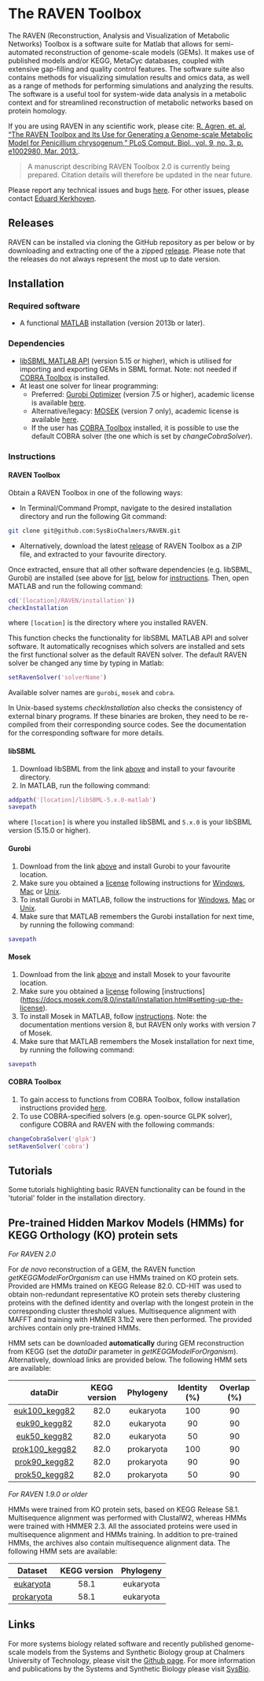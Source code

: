 # The RAVEN Toolbox
The RAVEN (Reconstruction, Analysis and Visualization of Metabolic Networks) Toolbox is a software suite for Matlab that allows for semi-automated reconstruction of genome-scale models (GEMs). It makes use of published models and/or KEGG, MetaCyc databases, coupled with extensive gap-filling and quality control features. The software suite also contains methods for visualizing simulation results and omics data, as well as a range of methods for performing simulations and analyzing the results. The software is a useful tool for system-wide data analysis in a metabolic context and for streamlined reconstruction of metabolic networks based on protein homology.

If you are using RAVEN in any scientific work, please cite: [R. Agren, et. al, “The RAVEN Toolbox and Its Use for Generating a Genome-scale Metabolic Model for Penicillium chrysogenum,” PLoS Comput. Biol., vol. 9, no. 3, p. e1002980, Mar. 2013.](http://journals.plos.org/ploscompbiol/article?id=10.1371/journal.pcbi.1002980).

> A manuscript describing RAVEN Toolbox 2.0 is currently being prepared. Citation details will therefore be updated in the near future.

Please report any technical issues and bugs [here](https://github.com/SysBioChalmers/RAVEN/issues). For other issues, please contact [Eduard Kerkhoven](https://github.com/edkerk).

## Releases
RAVEN can be installed via cloning the GitHub repository as per below or by downloading and extracting one of the a zipped [release](https://github.com/SysBioChalmers/RAVEN/releases). Please note that the releases do not always represent the most up to date version.

## Installation
### Required software
* A functional [MATLAB](mathworks.com/products/matlab.html) installation (version 2013b or later).

### Dependencies
* [libSBML MATLAB API](https://sourceforge.net/projects/sbml/files/libsbml/5.15.0/stable/MATLAB%20interface/) (version 5.15 or higher), which is utilised for importing and exporting GEMs in SBML format. Note: not needed if [COBRA Toolbox](https://github.com/opencobra/cobratoolbox) is installed.
* At least one solver for linear programming:
  * Preferred: [Gurobi Optimizer](http://www.gurobi.com/downloads/gurobi-optimizer) (version 7.5 or higher), academic license is available [here](https://user.gurobi.com/download/licenses/free-academic).
  * Alternative/legacy: [MOSEK](https://www.mosek.com/downloads/details/5/) (version 7 only), academic license is available [here](https://www.mosek.com/products/academic-licenses/).
  * If the user has [COBRA Toolbox](https://github.com/opencobra/cobratoolbox) installed, it is possible to use the default COBRA solver (the one which is set by _changeCobraSolver_).


### Instructions
#### RAVEN Toolbox
Obtain a RAVEN Toolbox in one of the following ways:
* In Terminal/Command Prompt, navigate to the desired installation directory and run the following Git command:
```bash
git clone git@github.com:SysBioChalmers/RAVEN.git
```
* Alternatively, download the latest [release](https://github.com/SysBioChalmers/RAVEN/releases) of RAVEN Toolbox as a ZIP file, and extracted to your favourite directory.

Once extracted, ensure that all other software dependencies (e.g. libSBML, Gurobi) are installed (see above for [list](#dependencies), below for [instructions](#libSBML). Then, open MATLAB and run the following command:
```matlab
cd('[location]/RAVEN/installation'))
checkInstallation
```
where ```[location]``` is the directory where you installed RAVEN.

This function checks the functionality for libSBML MATLAB API and solver software. It automatically recognises which solvers are installed and sets the first functional solver as the default RAVEN solver. The default RAVEN solver be changed any time by typing in Matlab:

```matlab
setRavenSolver('solverName')
```

Available solver names are ```gurobi```, ```mosek``` and ```cobra```.

In Unix-based systems _checkInstallation_ also checks the consistency of external binary programs. If these binaries are broken, they need to be re-compiled from their corresponding source codes. See the documentation for the corresponding software for more details.

#### libSBML
1. Download libSBML from the link [above](#dependencies) and install to your favourite directory.
2. In MATLAB, run the following command:

```matlab
addpath('[location]/libSBML-5.x.0-matlab')
savepath
```

where ```[location]``` is where you installed libSBML and ```5.x.0``` is your libSBML version (5.15.0 or higher).

#### Gurobi
1. Download from the link [above](#dependencies) and install Gurobi to your favourite location.
2. Make sure you obtained a [license](https://user.gurobi.com/download/licenses/free-academic) following instructions for [Windows](https://www.gurobi.com/documentation/7.5/quickstart_windows/retrieving_and_setting_up_.html), [Mac](https://www.gurobi.com/documentation/7.5/quickstart_mac/retrieving_and_setting_up_.html) or [Unix](https://www.gurobi.com/documentation/7.5/quickstart_linux/retrieving_and_setting_up_.html).
3. To install Gurobi in MATLAB, follow the instructions for [Windows](https://www.gurobi.com/documentation/7.5/quickstart_windows/matlab_setting_up_gurobi_f.html), [Mac](https://www.gurobi.com/documentation/7.5/quickstart_mac/matlab_setting_up_gurobi_f.html) or [Unix](https://www.gurobi.com/documentation/7.5/matlab_setting_up_gurobi_f.html).
4. Make sure that MATLAB remembers the Gurobi installation for next time, by running the following command: 

```matlab
savepath
```

#### Mosek
1. Download from the link [above](#dependencies) and install Mosek to your favourite location.
2. Make sure you obtained a [license](https://www.mosek.com/products/academic-licenses/) following [instructions] (https://docs.mosek.com/8.0/install/installation.html#setting-up-the-license).
3. To install Mosek in MATLAB, follow [instructions](https://docs.mosek.com/8.0/toolbox/installation.html#id1). Note: the documentation mentions version 8, but RAVEN only works with version 7 of Mosek.
4.  Make sure that MATLAB remembers the Mosek installation for next time, by running the following command: 

```matlab
savepath
```

#### COBRA Toolbox
1. To gain access to functions from COBRA Toolbox, follow installation instructions provided [here](https://opencobra.github.io/cobratoolbox/latest/installation.html).
2. To use COBRA-specified solvers (e.g. open-source GLPK solver), configure COBRA and RAVEN with the following commands:

```matlab
changeCobraSolver('glpk')
setRavenSolver('cobra')
```

## Tutorials
Some tutorials highlighting basic RAVEN functionality can be found in the 'tutorial' folder in the installation directory.

## Pre-trained Hidden Markov Models (HMMs) for KEGG Orthology (KO) protein sets
_For RAVEN 2.0_

For _de novo_ reconstruction of a GEM, the RAVEN function _getKEGGModelForOrganism_ can use HMMs trained on KO protein sets. Provided are HMMs trained on KEGG Release 82.0. CD-HIT was used to obtain non-redundant representative KO protein sets thereby clustering proteins with the defined identity and overlap with the longest protein in the corresponding cluster threshold values. Multisequence alignment with MAFFT and training with HMMER 3.1b2 were then performed. The provided archives contain only pre-trained HMMs.

HMM sets can be downloaded **automatically** during GEM reconstruction from KEGG (set the *dataDir* parameter in *getKEGGModelForOrganism*). Alternatively, download links are provided below. The following HMM sets are available:

| dataDir | KEGG version | Phylogeny | Identity (%) | Overlap (%) |
|:-------:|:------------:|:---------:|:------------:|:-----------:|
|[euk100_kegg82](http://biomet-toolbox.org/tools/downloadable/files/euk100_kegg82.zip)|82.0|eukaryota|100|90
|[euk90_kegg82](http://biomet-toolbox.org/tools/downloadable/files/euk100_kegg82.zip)|82.0|eukaryota|90|90
|[euk50_kegg82](http://biomet-toolbox.org/tools/downloadable/files/euk100_kegg82.zip)|82.0|eukaryota|50|90
|[prok100_kegg82](http://biomet-toolbox.org/tools/downloadable/files/euk100_kegg82.zip)|82.0|prokaryota|100|90
|[prok90_kegg82](http://biomet-toolbox.org/tools/downloadable/files/euk100_kegg82.zip)|82.0|prokaryota|90|90
|[prok50_kegg82](http://biomet-toolbox.org/tools/downloadable/files/euk100_kegg82.zip)|82.0|prokaryota|50|90

_For RAVEN 1.9.0 or older_

HMMs were trained from KO protein sets, based on KEGG Release 58.1. Multisequence alignment was performed with ClustalW2, whereas HMMs were trained with HMMER 2.3. All the associated proteins were used in multisequence alignment and HMMs training. In addition to pre-trained HMMs, the archives also contain multisequence alignment data. The following HMM sets are available:

| Dataset | KEGG version | Phylogeny |
|:-------:|:------------:|:---------:|
|[eukaryota](http://biomet-toolbox.org/tools/downloadable/files/euk100_kegg82.zip)|58.1|eukaryota
|[prokaryota](http://biomet-toolbox.org/tools/downloadable/files/euk100_kegg82.zip)|58.1|eukaryota


## Links
For more systems biology related software and recently published genome-scale models from the Systems and Synthetic Biology group at Chalmers University of Technology, please visit the [Github page](https://github.com/SysBioChalmers). For more information and publications by the Systems and Synthetic Biology please visit [SysBio](www.sysbio.se).